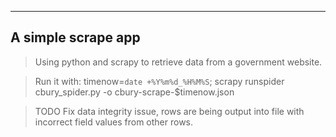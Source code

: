 ----
## A simple scrape app

> Using python and scrapy to retrieve data from a government website.

> Run it with: timenow=`date +%Y%m%d_%H%M%S`;
               scrapy runspider cbury_spider.py -o cbury-scrape-$timenow.json

> TODO
> Fix data integrity issue, rows are being output into file with incorrect 
> field values from other rows.
